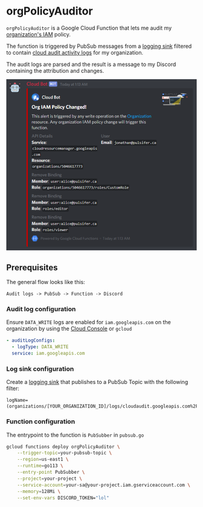 # orgPolicyAuditor

`orgPolicyAuditor` is a Google Cloud Function that lets me audit my [organization's IAM](https://cloud.google.com/resource-manager/docs/access-control-org) policy.

The function is triggered by PubSub messages from a [logging sink](https://cloud.google.com/logging/docs/export) filtered to contain [cloud audit activity logs](https://cloud.google.com/logging/docs/audit/#viewing_audit_logs) for my organization.

The audit logs are parsed and the result is a message to my Discord containing the attribution and changes.

![Example Image](img/orgPolicyAuditor.png)

## Prerequisites

The general flow looks like this:

```raw
Audit logs -> PubSub -> Function -> Discord
```

### Audit log configuration

Ensure `DATA_WRITE` logs are enabled for `iam.googleapis.com` on the organization by using the [Cloud Console](https://console.cloud.google.com/iam-admin/audit) or `gcloud`

```yaml
- auditLogConfigs:
  - logType: DATA_WRITE
  service: iam.googleapis.com
```

### Log sink configuration

Create a [logging sink](https://cloud.google.com/logging/docs/export) that publishes to a PubSub Topic with the following filter:

```raw
logName=(organizations/[YOUR_ORGANIZATION_ID]/logs/cloudaudit.googleapis.com%2Factivity)
```

### Function configuration

The entrypoint to the function is `PubSubber` in `pubsub.go`

```sh
gcloud functions deploy orgPolicyAuditor \
    --trigger-topic=your-pubsub-topic \
    --region=us-east1 \
    --runtime=go113 \
    --entry-point PubSubber \
    --project=your-project \
    --service-account=your-sa@your-project.iam.gserviceaccount.com \
    --memory=128Mi \
    --set-env-vars DISCORD_TOKEN="lol"
```
